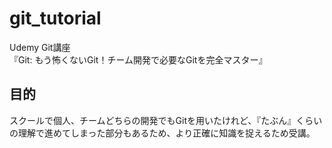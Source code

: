 # git_tutorial
Udemy Git講座<br>
『Git: もう怖くないGit！チーム開発で必要なGitを完全マスター』

## 目的
スクールで個人、チームどちらの開発でもGitを用いたけれど、『たぶん』くらいの理解で進めてしまった部分もあるため、より正確に知識を捉えるため受講。
